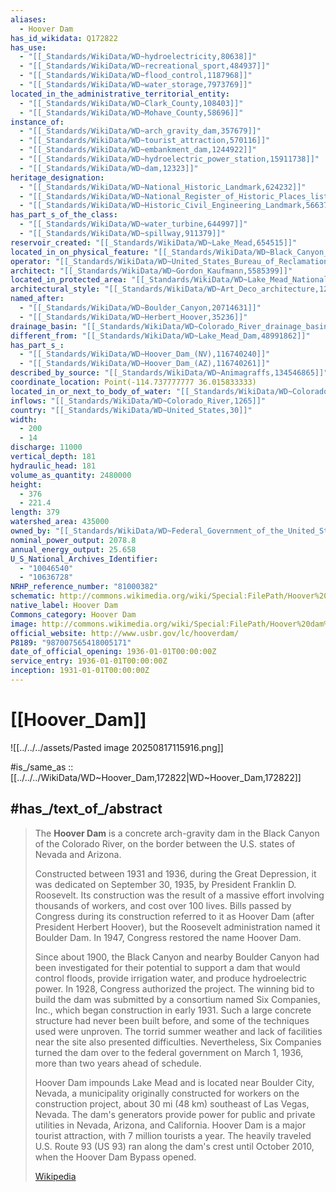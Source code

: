```yaml
---
aliases:
  - Hoover Dam
has_id_wikidata: Q172822
has_use:
  - "[[_Standards/WikiData/WD~hydroelectricity,80638]]"
  - "[[_Standards/WikiData/WD~recreational_sport,484937]]"
  - "[[_Standards/WikiData/WD~flood_control,1187968]]"
  - "[[_Standards/WikiData/WD~water_storage,7973769]]"
located_in_the_administrative_territorial_entity:
  - "[[_Standards/WikiData/WD~Clark_County,108403]]"
  - "[[_Standards/WikiData/WD~Mohave_County,58696]]"
instance_of:
  - "[[_Standards/WikiData/WD~arch_gravity_dam,357679]]"
  - "[[_Standards/WikiData/WD~tourist_attraction,570116]]"
  - "[[_Standards/WikiData/WD~embankment_dam,1244922]]"
  - "[[_Standards/WikiData/WD~hydroelectric_power_station,15911738]]"
  - "[[_Standards/WikiData/WD~dam,12323]]"
heritage_designation:
  - "[[_Standards/WikiData/WD~National_Historic_Landmark,624232]]"
  - "[[_Standards/WikiData/WD~National_Register_of_Historic_Places_listed_place,19558910]]"
  - "[[_Standards/WikiData/WD~Historic_Civil_Engineering_Landmark,56637937]]"
has_part_s_of_the_class:
  - "[[_Standards/WikiData/WD~water_turbine,644997]]"
  - "[[_Standards/WikiData/WD~spillway,911379]]"
reservoir_created: "[[_Standards/WikiData/WD~Lake_Mead,654515]]"
located_in_on_physical_feature: "[[_Standards/WikiData/WD~Black_Canyon_of_the_Colorado,723581]]"
operator: "[[_Standards/WikiData/WD~United_States_Bureau_of_Reclamation,1010548]]"
architect: "[[_Standards/WikiData/WD~Gordon_Kaufmann,5585399]]"
located_in_protected_area: "[[_Standards/WikiData/WD~Lake_Mead_National_Recreation_Area,6476864]]"
architectural_style: "[[_Standards/WikiData/WD~Art_Deco_architecture,12720942]]"
named_after:
  - "[[_Standards/WikiData/WD~Boulder_Canyon,20714631]]"
  - "[[_Standards/WikiData/WD~Herbert_Hoover,35236]]"
drainage_basin: "[[_Standards/WikiData/WD~Colorado_River_drainage_basin,46126990]]"
different_from: "[[_Standards/WikiData/WD~Lake_Mead_Dam,48991862]]"
has_part_s_:
  - "[[_Standards/WikiData/WD~Hoover_Dam_(NV),116740240]]"
  - "[[_Standards/WikiData/WD~Hoover_Dam_(AZ),116740261]]"
described_by_source: "[[_Standards/WikiData/WD~Animagraffs,134546865]]"
coordinate_location: Point(-114.737777777 36.015833333)
located_in_or_next_to_body_of_water: "[[_Standards/WikiData/WD~Colorado_River,1265]]"
inflows: "[[_Standards/WikiData/WD~Colorado_River,1265]]"
country: "[[_Standards/WikiData/WD~United_States,30]]"
width:
  - 200
  - 14
discharge: 11000
vertical_depth: 181
hydraulic_head: 181
volume_as_quantity: 2480000
height:
  - 376
  - 221.4
length: 379
watershed_area: 435000
owned_by: "[[_Standards/WikiData/WD~Federal_Government_of_the_United_States,48525]]"
nominal_power_output: 2078.8
annual_energy_output: 25.658
U_S_National_Archives_Identifier:
  - "10046540"
  - "10636728"
NRHP_reference_number: "81000382"
schematic: http://commons.wikimedia.org/wiki/Special:FilePath/Hoover%20Dam%20Diagram.png
native_label: Hoover Dam
Commons_category: Hoover Dam
image: http://commons.wikimedia.org/wiki/Special:FilePath/Hoover%20dam%20%2829484580111%29.jpg
official_website: http://www.usbr.gov/lc/hooverdam/
P8189: "987007565418005171"
date_of_official_opening: 1936-01-01T00:00:00Z
service_entry: 1936-01-01T00:00:00Z
inception: 1931-01-01T00:00:00Z
---
```


# [[Hoover_Dam]] 

![[../../../assets/Pasted image 20250817115916.png]] 

#is_/same_as :: [[../../../WikiData/WD~Hoover_Dam,172822|WD~Hoover_Dam,172822]] 

## #has_/text_of_/abstract 

> The **Hoover Dam** is a concrete arch-gravity dam in the Black Canyon of the Colorado River, 
> on the border between the U.S. states of Nevada and Arizona. 
> 
> Constructed between 1931 and 1936, during the Great Depression, it was dedicated on September 30, 1935, by President Franklin D. Roosevelt. Its construction was the result of a massive effort involving thousands of workers, and cost over 100 lives. Bills passed by Congress during its construction referred to it as Hoover Dam (after President Herbert Hoover), but the Roosevelt administration named it Boulder Dam. In 1947, Congress restored the name Hoover Dam.
>
> Since about 1900, the Black Canyon and nearby Boulder Canyon had been investigated for their potential to support a dam that would control floods, provide irrigation water, and produce hydroelectric power. In 1928, Congress authorized the project. The winning bid to build the dam was submitted by a consortium named Six Companies, Inc., which began construction in early 1931. Such a large concrete structure had never been built before, and some of the techniques used were unproven. The torrid summer weather and lack of facilities near the site also presented difficulties. Nevertheless, Six Companies turned the dam over to the federal government on March 1, 1936, more than two years ahead of schedule.
>
> Hoover Dam impounds Lake Mead and is located near Boulder City, Nevada, a municipality originally constructed for workers on the construction project, about 30 mi (48 km) southeast of Las Vegas, Nevada. The dam's generators provide power for public and private utilities in Nevada, Arizona, and California. Hoover Dam is a major tourist attraction, with 7 million tourists a year. The heavily traveled U.S. Route 93 (US 93) ran along the dam's crest until October 2010, when the Hoover Dam Bypass opened.
>
> [Wikipedia](https://en.wikipedia.org/wiki/Hoover%20Dam) 


